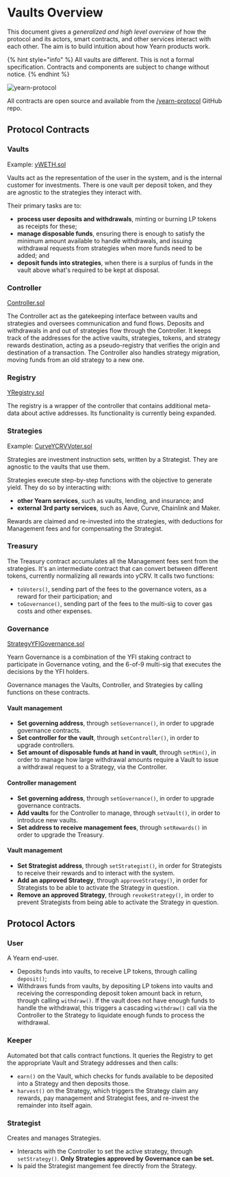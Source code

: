 # Vaults Overview

This document gives a _generalized and high level overview_ of how the protocol and its actors, smart contracts, and other services interact with each other. The aim is to build intuition about how Yearn products work.

{% hint style="info" %}
All vaults are different. This is not a formal specification. Contracts and components are subject to change without notice.
{% endhint %}

![yearn-protocol](https://raw.githubusercontent.com/lehnberg/yearn-diagrams/master/yearn-protocol/yearn-protocol-v0.06.svg)

All contracts are open source and available from the [/yearn-protocol](https://github.com/iearn-finance/yearn-protocol) GitHub repo.

## Protocol Contracts

### Vaults

Example: [yWETH.sol](https://github.com/iearn-finance/yearn-protocol/blob/develop/contracts/vaults/yWETH.sol)

Vaults act as the representation of the user in the system, and is the internal customer for investments. There is one vault per deposit token, and they are agnostic to the strategies they interact with.

Their primary tasks are to:

* **process user deposits and withdrawals**, minting or burning LP tokens as receipts for these;
* **manage disposable funds**, ensuring there is enough to satisfy the minimum amount available to handle withdrawals, and issuing withdrawal requests from strategies when more funds need to be added; and
* **deposit funds into strategies**, when there is a surplus of funds in the vault above what's required to be kept at disposal.

### Controller

[Controller.sol](https://github.com/iearn-finance/yearn-protocol/blob/develop/contracts/controllers/Controller.sol)

The Controller act as the gatekeeping interface between vaults and strategies and oversees communication and fund flows. Deposits and withdrawals in and out of strategies flow through the Controller. It keeps track of the addresses for the active vaults, strategies, tokens, and strategy rewards destination, acting as a pseudo-registry that verifies the origin and destination of a transaction. The Controller also handles strategy migration, moving funds from an old strategy to a new one.

### Registry

[YRegistry.sol](https://github.com/iearn-finance/yearn-protocol/blob/develop/contracts/registries/YRegistry.sol)

The registry is a wrapper of the controller that contains additional meta-data about active addresses. Its functionality is currently being expanded.

### Strategies

Example: [CurveYCRVVoter.sol](https://github.com/iearn-finance/yearn-protocol/blob/develop/contracts/strategies/CurveYCRVVoter.sol)

Strategies are investment instruction sets, written by a Strategist. They are agnostic to the vaults that use them.

Strategies execute step-by-step functions with the objective to generate yield. They do so by interacting with:

* **other Yearn services**, such as vaults, lending, and insurance; and
* **external 3rd party services**, such as Aave, Curve, Chainlink and Maker.

Rewards are claimed and re-invested into the strategies, with deductions for Management fees and for compensating the Strategist.

### Treasury

The Treasury contract accumulates all the Management fees sent from the strategies. It's an intermediate contract that can convert between different tokens, currently normalizing all rewards into yCRV. It calls two functions:

* `toVoters()`, sending part of the fees to the governance voters, as a reward for their participation; and 
* `toGovernance()`, sending part of the fees to the  multi-sig to cover gas costs and other expenses.

### Governance

[StrategyYFIGovernance.sol](https://github.com/iearn-finance/yearn-protocol/blob/develop/contracts/strategies/StrategyYFIGovernance.sol)

Yearn Governance is a combination of the YFI staking contract to participate in Governance voting, and the 6-of-9 multi-sig that executes the decisions by the YFI holders.

Governance manages the Vaults, Controller, and Strategies by calling functions on these contracts.

#### Vault management

* **Set governing address**, through `setGovernance()`, in order to upgrade governance contracts.
* **Set controller for the vault**, through `setController()`, in order to upgrade controllers.
* **Set amount of disposable funds at hand in vault**, through `setMin()`, in order to manage how large withdrawal amounts require a Vault to issue a withdrawal request to a Strategy, via the Controller.

#### Controller management

* **Set governing address**, through `setGovernance()`, in order to upgrade governance contracts.
* **Add vaults** for the Controller to manage, through `setVault()`, in order to introduce new vaults. 
* **Set address to receive management fees**, through `setRewards()` in order to upgrade the Treasury.

#### Vault management

* **Set Strategist address**, through `setStrategist()`, in order for Strategists to receive their rewards and to interact with the system.
* **Add an approved Strategy**, through `approveStrategy()`, in order for Strategists to be able to activate the Strategy in question.
* **Remove an approved Strategy**, through `revokeStrategy()`, in order to prevent Strategists from being able to activate the Strategy in question.

## Protocol Actors

### User

A Yearn end-user.

* Deposits funds into vaults, to receive LP tokens, through calling `deposit()`;
* Withdraws funds from vaults, by depositing LP tokens into vaults and receiving the corresponding deposit token amount back in return, through calling `withdraw()`. If the vault does not have enough funds to handle the withdrawal, this triggers a cascading `withdraw()` call via the Controller to the Strategy to liquidate enough funds to process the withdrawal.

### Keeper

Automated bot that calls contract functions. It queries the Registry to get the appropriate Vault and Strategy addresses and then calls:

* `earn()` on the Vault, which checks for funds available to be deposited into a Strategy and then deposits those.
* `harvest()` on the Strategy, which triggers the Strategy claim any rewards, pay management and Strategist fees, and re-invest the remainder into itself again.  

### Strategist

Creates and manages Strategies.

* Interacts with the Controller to set the active strategy, through `setStrategy()`. **Only Strategies approved by Governance can be set.**
* Is paid the Strategist mangement fee directly from the Strategy.


